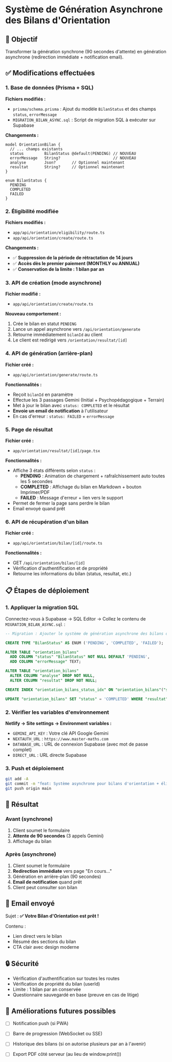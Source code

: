 # Système de Génération Asynchrone des Bilans d'Orientation

## 🎯 Objectif

Transformer la génération synchrone (90 secondes d'attente) en génération asynchrone (redirection immédiate + notification email).

## ✅ Modifications effectuées

### 1. Base de données (Prisma + SQL)

**Fichiers modifiés :**
- `prisma/schema.prisma` : Ajout du modèle `BilanStatus` et des champs `status`, `errorMessage`
- `MIGRATION_BILAN_ASYNC.sql` : Script de migration SQL à exécuter sur Supabase

**Changements :**
```prisma
model OrientationBilan {
  // ... champs existants
  status         BilanStatus @default(PENDING) // NOUVEAU
  errorMessage   String?                       // NOUVEAU
  analyse        Json?       // Optionnel maintenant
  resultat       String?     // Optionnel maintenant
}

enum BilanStatus {
  PENDING
  COMPLETED
  FAILED
}
```

### 2. Éligibilité modifiée

**Fichiers modifiés :**
- `app/api/orientation/eligibility/route.ts`
- `app/api/orientation/create/route.ts`

**Changements :**
- ✅ **Suppression de la période de rétractation de 14 jours**
- ✅ **Accès dès le premier paiement (MONTHLY ou ANNUAL)**
- ✅ **Conservation de la limite : 1 bilan par an**

### 3. API de création (mode asynchrone)

**Fichier modifié :**
- `app/api/orientation/create/route.ts`

**Nouveau comportement :**
1. Crée le bilan en statut `PENDING`
2. Lance un appel asynchrone vers `/api/orientation/generate`
3. Retourne immédiatement `bilanId` au client
4. Le client est redirigé vers `/orientation/resultat/[id]`

### 4. API de génération (arrière-plan)

**Fichier créé :**
- `app/api/orientation/generate/route.ts`

**Fonctionnalités :**
- Reçoit `bilanId` en paramètre
- Effectue les 3 passages Gemini (Initial + Psychopédagogique + Terrain)
- Met à jour le bilan avec `status: COMPLETED` et le résultat
- **Envoie un email de notification** à l'utilisateur
- En cas d'erreur : `status: FAILED` + `errorMessage`

### 5. Page de résultat

**Fichier créé :**
- `app/orientation/resultat/[id]/page.tsx`

**Fonctionnalités :**
- Affiche 3 états différents selon `status` :
  - **PENDING** : Animation de chargement + rafraîchissement auto toutes les 5 secondes
  - **COMPLETED** : Affichage du bilan en Markdown + bouton Imprimer/PDF
  - **FAILED** : Message d'erreur + lien vers le support
- Permet de fermer la page sans perdre le bilan
- Email envoyé quand prêt

### 6. API de récupération d'un bilan

**Fichier créé :**
- `app/api/orientation/bilan/[id]/route.ts`

**Fonctionnalités :**
- GET `/api/orientation/bilan/[id]`
- Vérification d'authentification et de propriété
- Retourne les informations du bilan (status, resultat, etc.)

## 📋 Étapes de déploiement

### 1. Appliquer la migration SQL

Connectez-vous à Supabase → SQL Editor → Collez le contenu de `MIGRATION_BILAN_ASYNC.sql` :

```sql
-- Migration : Ajouter le système de génération asynchrone des bilans d'orientation

CREATE TYPE "BilanStatus" AS ENUM ('PENDING', 'COMPLETED', 'FAILED');

ALTER TABLE "orientation_bilans" 
  ADD COLUMN "status" "BilanStatus" NOT NULL DEFAULT 'PENDING',
  ADD COLUMN "errorMessage" TEXT;

ALTER TABLE "orientation_bilans" 
  ALTER COLUMN "analyse" DROP NOT NULL,
  ALTER COLUMN "resultat" DROP NOT NULL;

CREATE INDEX "orientation_bilans_status_idx" ON "orientation_bilans"("status");

UPDATE "orientation_bilans" SET "status" = 'COMPLETED' WHERE "resultat" IS NOT NULL;
```

### 2. Vérifier les variables d'environnement

**Netlify → Site settings → Environment variables :**

- `GEMINI_API_KEY` : Votre clé API Google Gemini
- `NEXTAUTH_URL` : `https://www.master-maths.com`
- `DATABASE_URL` : URL de connexion Supabase (avec mot de passe complet)
- `DIRECT_URL` : URL directe Supabase

### 3. Push et déploiement

```bash
git add -A
git commit -m "feat: Système asynchrone pour bilans d'orientation + éligibilité dès premier paiement"
git push origin main
```

## 🎉 Résultat

### Avant (synchrone)
1. Client soumet le formulaire
2. **Attente de 90 secondes** (3 appels Gemini)
3. Affichage du bilan

### Après (asynchrone)
1. Client soumet le formulaire
2. **Redirection immédiate** vers page "En cours..."
3. Génération en arrière-plan (90 secondes)
4. **Email de notification** quand prêt
5. Client peut consulter son bilan

## 📧 Email envoyé

Sujet : **✅ Votre Bilan d'Orientation est prêt !**

Contenu :
- Lien direct vers le bilan
- Résumé des sections du bilan
- CTA clair avec design moderne

## 🔒 Sécurité

- Vérification d'authentification sur toutes les routes
- Vérification de propriété du bilan (userId)
- Limite : 1 bilan par an conservée
- Questionnaire sauvegardé en base (preuve en cas de litige)

## 🎯 Améliorations futures possibles

- [ ] Notification push (si PWA)
- [ ] Barre de progression (WebSocket ou SSE)
- [ ] Historique des bilans (si on autorise plusieurs par an à l'avenir)
- [ ] Export PDF côté serveur (au lieu de window.print())

